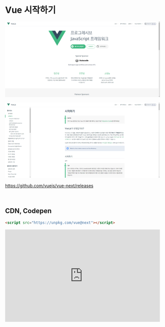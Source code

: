 # Vue 시작하기

![image-20211214232415139](05-01.assets/image-20211214232415139.png)

![image-20211214232341329](05-01.assets/image-20211214232341329.png)



https://github.com/vuejs/vue-next/releases



<br/>



## CDN, Codepen

```html
<script src="https://unpkg.com/vue@next"></script>
```

<iframe height="300" width="100%" scrolling="no" title="Untitled" src="https://codepen.io/devpla/embed/VwMPQya?default-tab=html%2Cresult" frameborder="no" loading="lazy" allowtransparency="true" allowfullscreen="true">
  See the Pen <a href="https://codepen.io/devpla/pen/VwMPQya">
  Untitled</a> by YeonHee (<a href="https://codepen.io/devpla">@devpla</a>)
  on <a href="https://codepen.io">CodePen</a>.
</iframe>
